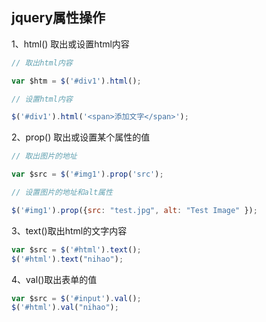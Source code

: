 ## jquery属性操作

1、html() 取出或设置html内容

```javascript
// 取出html内容

var $htm = $('#div1').html();

// 设置html内容

$('#div1').html('<span>添加文字</span>');
```

2、prop() 取出或设置某个属性的值

```javascript
// 取出图片的地址

var $src = $('#img1').prop('src');

// 设置图片的地址和alt属性

$('#img1').prop({src: "test.jpg", alt: "Test Image" });
```

3、text()取出html的文字内容

```javascript
var $src = $('#html').text();
$('#html').text("nihao");
```

4、val()取出表单的值

```javascript
var $src = $('#input').val();
$('#html').val("nihao");
```






